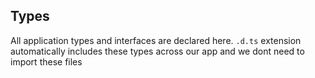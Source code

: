 ## Types

All application types and interfaces are declared here. `.d.ts` extension automatically includes these types across our app and we dont need to import these files